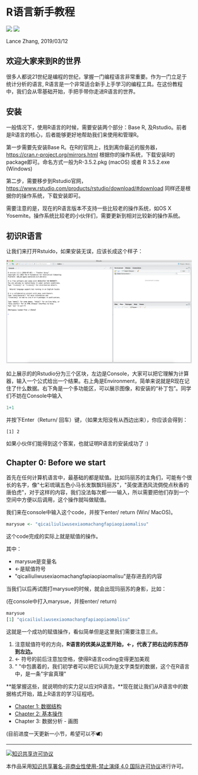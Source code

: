 R语言新手教程
================
![](https://img.shields.io/badge/language-R-blue.svg)  ![](https://img.shields.io/badge/license-CC--BY--NC--SA-green.svg)

Lance Zhang, 2019/03/12



欢迎大家来到R的世界
-------------------

很多人都说21世纪是编程的世纪，掌握一门编程语言非常重要。作为一门立足于统计分析的语言, R语言是一个非常适合新手上手学习的编程工具。在这份教程中，我们会从零基础开始，手把手带你走进R语言的世界。



安装
----

一般情况下，使用R语言的时候，需要安装两个部分：Base R, 及Rstudio。前者是R语言的核心，后者能够更好地帮助我们来使用和管理R。

第一步需要先安装Base R。在R的官网上，找到离你最近的服务器，<https://cran.r-project.org/mirrors.html> 根据你的操作系统，下载安装R的package即可。命名方式一般为R-3.5.2.pkg (macOS) 或者 R 3.5.2.exe (Windows)

第二步，需要移步到Rstudio官网，<https://www.rstudio.com/products/rstudio/download/#download> 同样还是根据你的操作系统，下载安装即可。

需要注意的是，现在的R语言版本不支持一些比较老的操作系统，如OS X Yosemite。操作系统比较老的小伙伴们，需要更新到相对比较新的操作系统。



## 初识R语言

让我们来打开Rstuido，如果安装无误，应该长成这个样子：

![Rstudio](https://raw.githubusercontent.com/Yuz13001/Rtutorial/master/Pics/Rstudio.png)

如上展示的的Rstudio分为三个区块，左边是Console，大家可以把它理解为计算器，输入一个公式给出一个结果。右上角是Environment，简单来说就是R现在记住了什么数据。右下角是一个多功能区，可以展示图像，和安装的“补丁包”。同学们不妨在Console中输入

```R
1+1
```

并按下Enter（Return/ 回车）键，（如果太阳没有从西边出来），你应该会得到：

```
[1] 2
```

如果小伙伴们能得到这个答案，也就证明R语言的安装成功了 :)



## Chapter 0: Before we start

首先在任何计算机语言中，最基础的都是赋值。比如玛丽苏的主角们，可能有个很长的名字，像"七彩琉璃五色小马长发飘飘玛丽苏"，"英俊潇洒风流倜傥点秋香的唐伯虎"，对于这样的内容，我们没法每次都一一输入，所以需要把他们存到一个空间中方便以后调用，这个操作就叫做赋值。

我们来在console中输入这个code，并按下enter/ return (Win/ MacOS)。

```R
marysue <- "qicailiuliwusexiaomachangfapiaopiaomalisu"
```

这个code完成的实际上就是赋值的操作。

其中：

- marysue是变量名
- <-是赋值符号
- "qicailiuliwusexiaomachangfapiaopiaomalisu"是存进去的内容

当我们以后再试图打marysue的时候，就会出现玛丽苏的身影，比如：

(在console中打入marysue，并按enter/ return)

```R
marysue
[1] "qicailiuliwusexiaomachangfapiaopiaomalisu"
```

这就是一个成功的赋值操作，看似简单但是这里我们需要注意三点。

1. 注意赋值符号的方向，**R语言的优美从这里开始，<-，代表了把右边的东西存到左边。**
2. <- 符号的前后注意加空格，使得R语言coding变得更加美观
3. " "中包裹着的，我们初学者可以把它认同为是文字类型的数据，这个在R语言中，是一条"宇宙真理"



**能掌握这些，就说明你的实力足以应对R语言。**现在就让我们从R语言中的数据格式开始，踏上R语言的学习征程吧。

- [Chapter 1: 数据结构](https://github.com/Yuz13001/Rtutorial/blob/master/tut/ch1structure.md)
- [Chapter 2: 基本操作](https://github.com/Yuz13001/Rtutorial/blob/master/tut/ch2structure.md)
- Chapter 3: 数据分析 - 画图



(目前进度一天更新一小节，希望可以不🕊)

------

<a rel="license" href="http://creativecommons.org/licenses/by-nc-nd/4.0/"><img alt="知识共享许可协议" style="border-width:0" src="https://i.creativecommons.org/l/by-nc-nd/4.0/80x15.png" /></a>

本作品采用<a rel="license" href="http://creativecommons.org/licenses/by-nc-nd/4.0/">知识共享署名-非商业性使用-禁止演绎 4.0 国际许可协议</a>进行许可。